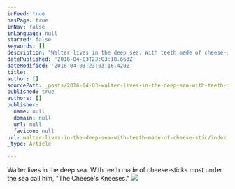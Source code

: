 ```yaml
---
inFeed: true
hasPage: true
inNav: false
inLanguage: null
starred: false
keywords: []
description: "Walter lives in the deep sea. With teeth made of cheese-sticks you could say this sweet baby is a trophy catch.\_"
datePublished: '2016-04-03T23:03:18.663Z'
dateModified: '2016-04-03T23:03:16.420Z'
title: ''
author: []
sourcePath: _posts/2016-04-03-walter-lives-in-the-deep-sea-with-teeth-made-of-cheese-stic.md
published: true
authors: []
publisher:
  name: null
  domain: null
  url: null
  favicon: null
url: walter-lives-in-the-deep-sea-with-teeth-made-of-cheese-stic/index.html
_type: Article

---
```

Walter lives in the deep sea. With teeth made of cheese-sticks most under the sea call him, "The Cheese's Kneeses."
![](https://the-grid-user-content.s3-us-west-2.amazonaws.com/b2f2209a-5017-47a7-9dd0-e1cb84e9f834.jpg)